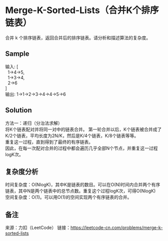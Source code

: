 # Merge-K-Sorted-Lists（合并K个排序链表）
合并 k 个排序链表，返回合并后的排序链表。请分析和描述算法的复杂度。

## Sample
输入:
[  
  1->4->5,  
  1->3->4,  
  2->6  
]  
输出: 1->1->2->3->4->4->5->6  

## Solution
方法一：递归（分治法求解）  
将K个链表配对并将同一对中的链表合并。
第一轮合并以后，K个链表被合并成了K/2个链表，平均长度为2N/K，然后是K/4个链表，K/8个链表等等。  
重复这一过程，直到得到了最终的有序链表。  
因此，在每一次配对合并的过程中都会遍历几乎全部N个节点，并重复这一过程logK次。

## 复杂度分析
时间复杂度：O(NlogK)，其中K是链表的数目。可以在O(N)时间内合并两个有序链表，其中N是两个链表中的总节点数。重复这个过程logK次，可得O(NlogK)  
空间复杂度：O(1)。可以用O(1)的空间实现两个有序链表的合并。  

## 备注
来源：力扣（LeetCode）
链接：https://leetcode-cn.com/problems/merge-k-sorted-lists
